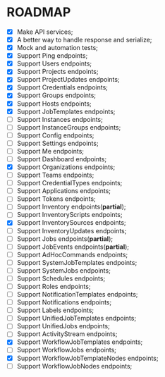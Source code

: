 # ROADMAP

- [x] Make API services;
- [x] A better way to handle response and serialize;
- [x] Mock and automation tests;
- [x] Support Ping endpoints;
- [x] Support Users endpoints;
- [x] Support Projects endpoints;
- [x] Support ProjectUpdates endpoints;
- [x] Support Credentials endpoints;
- [x] Support Groups endpoints;
- [x] Support Hosts endpoints;
- [x] Support JobTemplates endpoints;
- [ ] Support Instances endpoints;
- [ ] Support InstanceGroups endpoints;
- [ ] Support Config endpoints;
- [ ] Support Settings endpoints;
- [ ] Support Me endpoints;
- [ ] Support Dashboard endpoints;
- [X] Support Organizations endpoints;
- [ ] Support Teams endpoints;
- [ ] Support CredentialTypes endpoints;
- [ ] Support Applications endpoints;
- [ ] Support Tokens endpoints;
- [ ] Support Inventory endpoints(**partial**);
- [ ] Support InventoryScripts endpoints;
- [X] Support InventorySources endpoints;
- [ ] Support InventoryUpdates endpoints;
- [ ] Support Jobs endpoints(**partial**);
- [ ] Support JobEvents endpoints(**partial**);
- [ ] Support AdHocCommands endpoints;
- [ ] Support SystemJobTemplates endpoints;
- [ ] Support SystemJobs endpoints;
- [ ] Support Schedules endpoints;
- [ ] Support Roles endpoints;
- [ ] Support NotificationTemplates endpoints;
- [ ] Support Notifications endpoints;
- [ ] Support Labels endpoints;
- [ ] Support UnifiedJobTemplates endpoints;
- [ ] Support UnifiedJobs endpoints;
- [ ] Support ActivityStream endpoints;
- [X] Support WorkflowJobTemplates endpoints;
- [ ] Support WorkflowJobs endpoints;
- [X] Support WorkflowJobTemplateNodes endpoints;
- [ ] Support WorkflowJobNodes endpoints;
